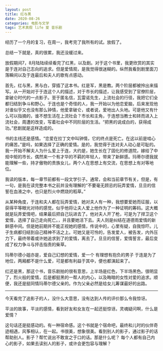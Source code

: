 ```yaml
---
layout: post
title: 红与黑
date: 2020-08-26
categories: 电影与文学
tags: 艺术真假 life 爱 音乐剧
---
```


经历了一个月的复习，在周一，我考完了我所有的试。放假了。

总结一下就是，真的很累，我还没缓过来。

放假期间7，8月陆陆续续看完了红黑，以及剧。对于这个书里，我更欣赏的其实是于连对自己志向的追求。但是爱情观，是我觉得很迷糊的。纵然我看到剧里面刀落瞬间以及于连最后和夫人的歌有点感动。

首先，红与黑，黑与白，穿插了这本书。红是军，黑是教。两个阶层都被拎出来描写。从一开始对于于连这个人的描述，对于市长的描述，让我感受到了官僚阶层，拿破仑时代的一点影子。至于匿名信，瓦雷诺先生，上流社会的行径，我把它们全都归结到争斗和野心。于连也是个奇怪的人，我一开始以为他恋爱脑，后来发现他对谁似乎又也没有那么钟情，他爱拿破仑，或者说，爱地出人头地。可是他又有什么可以指摘的，谁不想生活在上流社会？市长和主角，于连想当教士和转而进入上流社会，周遭的改变，写着社会中不同阶层的生活。“把黑的说成白的，获得成功。”悲剧就是这样造成的。

书的主线还是感情。“恋爱在拉丁文中叫钟情，它的终点是死亡。在这以前是啮心的痛苦。”是吗，如果选择了正确的爱情。是的，我觉得于连对夫人动心是可耻的。我一开始不解夫人为什么爱上于连，大约是，她生长在了固化的修道院，嫁给了中规中矩的市长，偶然来一个有才华的不羁的年轻人，带来了新鲜感。玛蒂尔德我就能理解一些，持才傲物的贵族女儿，两个人在思想上有交流，在思想上有对等地位。

我读的版本，每一章节前都有一段文学引子。通常，会和当前章节有关，但是，有一句，是我在读完整本书之前并没有理解的“不要毫无顾忌的玩弄爱情，旦旦的信誓在血液之中，也只是烈火中燃烧的稻草。”

从某种角度，于连和夫人都在玩弄爱情，她对夫人有一种，我想要爱她而征服，以获得平等眼光对待的感觉。似乎他将让夫人爱上他作为了一种证明的筹码。这大概就是玩弄爱情吧，结果最后把自己玩进去了。他对夫人开了枪，可是为了捍卫这个爱情，选择了自己走向死亡。，并且要她活下去。夫人则是纠结在道德雨爱情的新鲜感中间。但是她前期并不能正视她的感情，传说中的，心里有疑，自我惊吓。儿子生病都归结到自己精神不洁之上。可她又是可怜的，告发爱人，被告发，内外压力下，最终带着或许她追求到了的爱情，离去了。旦旦的信誓，爱情誓言，最后变成了权力争斗与抨击指责的柴草。

玛蒂尔德小姐亦是，爱自己幻想的爱情，爱一个 有理想有抱负的男子 于连是为了地位，两厢都不是什么爱，可是都有利益于其中，便也都演起来了。

红还是黑，那这个书，音乐剧拍的很有意思，上半场是红色，下半场黑色。很明显了，烈火般的爱情，后是都挺黑的一帮人的内心，以及晦暗的女性对爱的追求。顺便，我还是挺同情玛蒂尔德父亲的。作为父亲必然是给女儿筹谋最好的出路。

------------------------

今天看完了追影子的人，没什么大意思，没有达到人传的评价那么令我惊讶。

平淡的故事，平淡的感情，看到好友和女友在一起还挺惊讶。灵魂疑问啊，什么是爱情？



这句话还是挺感动的。有一种宿命感。这个书就是个宿命吧，最终和儿时的伙伴奇迹相遇，风筝相认，在一起。书很美，想象很美。看到别人的影子，通过影子的话帮助别人。影子？帮忙说出不敢宣之于口的话。那是什么呢？ 每个人都有自己内心的影子，如果去读别人的影子，或许会更包容与理解？
